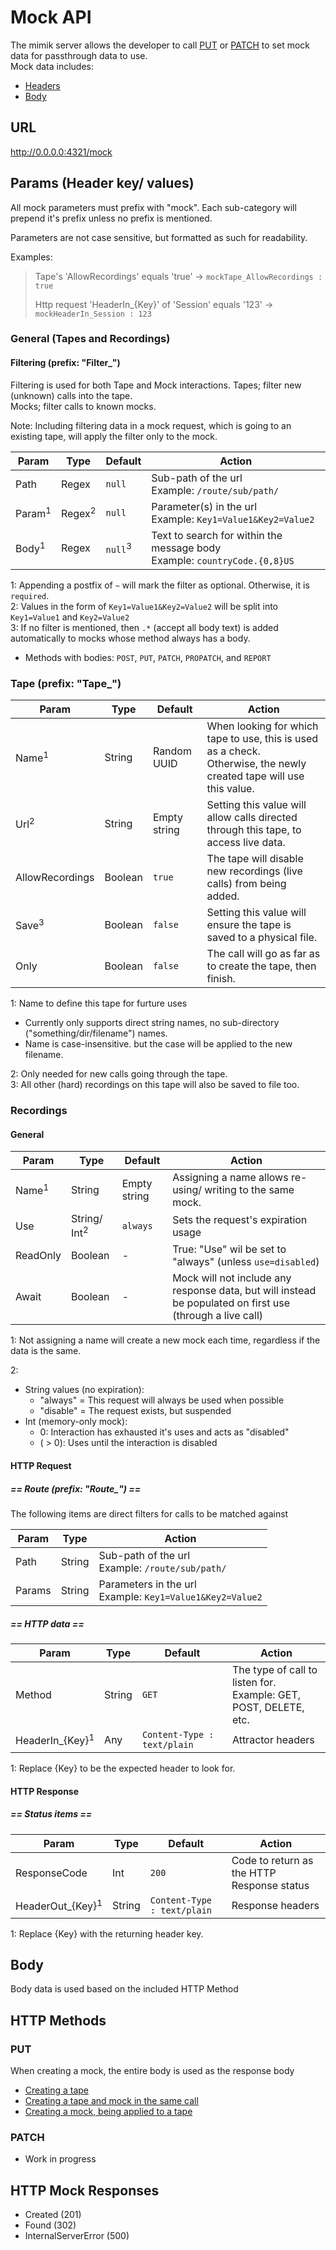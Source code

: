 # Mock API
The mimik server allows the developer to call [PUT](#put) or [PATCH](#patch) to set mock data for passthrough data to use.<br>
Mock data includes:
- [Headers](#params)
- [Body](#body)

## URL
http://0.0.0.0:4321/mock

## Params (Header key/ values)
All mock parameters must prefix with "mock".
Each sub-category will prepend it's prefix unless no prefix is mentioned.

Parameters are not case sensitive, but formatted as such for readability.

Examples:
> Tape's 'AllowRecordings' equals 'true' -> `mockTape_AllowRecordings : true`
>
> Http request 'HeaderIn_{Key}' of 'Session' equals '123' -> `mockHeaderIn_Session : 123`

### General (Tapes and Recordings)
#### Filtering (prefix: "Filter_")
Filtering is used for both Tape and Mock interactions.
Tapes; filter new (unknown) calls into the tape.<br>
Mocks; filter calls to known mocks.<br>

Note: Including filtering data in a mock request, which is going to an existing tape, 
will apply the filter only to the mock.
<br>

| Param | Type   | Default| Action |
|-------|--------|--------|--------|
| Path  | Regex | `null`| Sub-path of the url<br> Example: `/route/sub/path/` |
| Param<sup>1</sup> | Regex<sup>2</sup> | `null`| Parameter(s) in the url<br> Example: `Key1=Value1&Key2=Value2` |
| Body<sup>1</sup> | Regex | `null`<sup>3</sup> | Text to search for within the message body<br> Example: `countryCode.{0,8}US` |

1: Appending a postfix of `~` will mark the filter as optional. Otherwise, it is `required`.<br>
2: Values in the form of `Key1=Value1&Key2=Value2` will be split into `Key1=Value1` and `Key2=Value2`<br>
3: If no filter is mentioned, then `.*` (accept all body text) is added automatically to mocks whose method always has a body.
- Methods with bodies: `POST`, `PUT`, `PATCH`, `PROPATCH`, and `REPORT`

### Tape (prefix: "Tape_")
| Param            | Type    | Default | Action |
|------------------|---------|---------|--------|
| Name<sup>1</sup> | String  | Random UUID | When looking for which tape to use, this is used as a check. <br>Otherwise, the newly created tape will use this value.  |
| Url<sup>2</sup>  | String  | Empty string    | Setting this value will allow calls directed through this tape, to access live data. |
| AllowRecordings  | Boolean | `true`  | The tape will disable new recordings (live calls) from being added. |
| Save<sup>3</sup> | Boolean | `false` |Setting this value will ensure the tape is saved to a physical file. |
| Only             | Boolean | `false` | The call will go as far as to create the tape, then finish. |

1: Name to define this tape for furture uses<br>
  - Currently only supports direct string names, no sub-directory ("something/dir/filename") names.<br>
  - Name is case-insensitive. but the case will be applied to the new filename.<br>
  
2: Only needed for new calls going through the tape.<br>
3: All other (hard) recordings on this tape will also be saved to file too.

### Recordings
#### General
| Param            | Type        | Default | Action |
|------------------|-------------|--------|--------|
| Name<sup>1</sup> | String | Empty string |Assigning a name allows re-using/ writing to the same mock. | 
| Use          | String/ Int<sup>2</sup> | `always`| Sets the request's expiration usage |
| ReadOnly     | Boolean | - |True: "Use" wil be set to "always" (unless `use=disabled`) |
| Await | Boolean | - | Mock will not include any response data, but will instead be populated on first use (through a live call) |

1: Not assigning a name will create a new mock each time, regardless if the data is the same.

2:
- String values (no expiration):
  - "always" = This request will always be used when possible
  - "disable" = The request exists, but suspended
- Int (memory-only mock):
  - 0: Interaction has exhausted it's uses and acts as "disabled"
  - ( > 0): Uses until the interaction is disabled

#### HTTP Request
##### == Route (prefix: "Route_") ==
The following items are direct filters for calls to be matched against 

| Param | Type   | Action |
|-------|--------|--------|
| Path  | String | Sub-path of the url<br> Example: `/route/sub/path/` |
| Params | String | Parameters in the url<br> Example: `Key1=Value1&Key2=Value2` |

##### == HTTP data ==
| Param        | Type        | Default | Action |
|--------------|-------------|---------|--------|
| Method       | String | `GET` | The type of call to listen for.<br> Example: GET, POST, DELETE, etc. |
| HeaderIn_{Key}<sup>1</sup> | Any | `Content-Type : text/plain` | Attractor headers |

1: Replace {Key} to be the expected header to look for.

#### HTTP Response
##### == Status items ==
| Param                       | Type   | Default | Action |
|-----------------------------|--------|---------|--------|
| ResponseCode                | Int    | `200` | Code to return as the HTTP Response status |
| HeaderOut_{Key}<sup>1</sup> | String | `Content-Type : text/plain` |Response headers |

1: Replace {Key} with the returning header key.

## Body
Body data is used based on the included HTTP Method

## HTTP Methods
### PUT
When creating a mock, the entire body is used as the response body
- [Creating a tape](examples.md#basic_createtape)
- [Creating a tape and mock in the same call](examples.md#basic_apply)
- [Creating a mock, being applied to a tape](examples.md#basic_retrieve)

### PATCH
- Work in progress

## HTTP Mock Responses
- Created (201)
- Found (302)
- InternalServerError (500)
